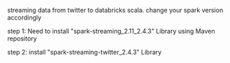 streaming data from twitter to databricks scala. 
change your spark version accordingly 

step 1: Need to install "spark-streaming_2.11_2.4.3" Library using Maven repository 

step 2: install "spark-streaming-twitter_2.4.3" Library 
